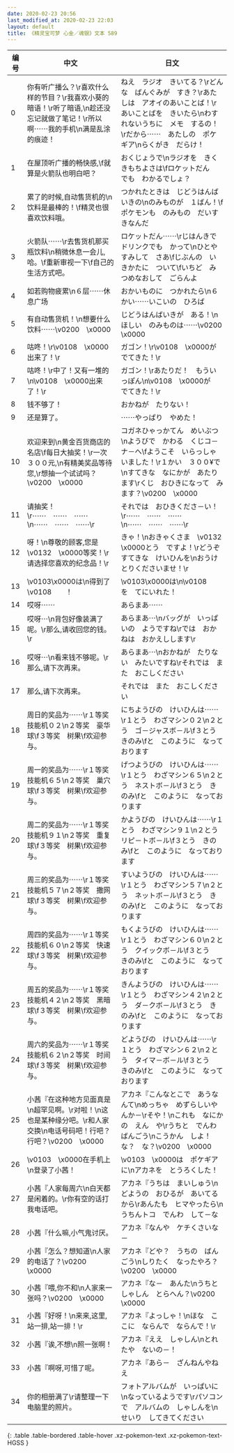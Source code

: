 ```yaml
---
date: 2020-02-23 20:56
last_modified_at: 2020-02-23 22:03
layout: default
title: 《精灵宝可梦 心金／魂银》文本 589
---
```

| 编号 | 中文 | 日文 |
| ---- | ---- | ---- |
| 0 | 你有听广播么？\r喜欢什么样的节目？\r我喜欢小葵的暗语！\r听了暗语,\n趁还没忘记就做了笔记！\r所以啊⋯⋯我的手机\n满是乱涂的痕迹！ | ねえ　ラジオ　きいてる？\rどんな　ばんぐみが　すき？\rあたしは　アオイのあいことば！\rあいことばを　きいたら\nわすれないうちに　メモ　するの！\rだから⋯⋯　あたしの　ポケギア\nらくがき　だらけ！ |
| 1 | 在屋顶听广播的畅快感,\f就算是火箭队也明白吧？ | おくじょうで\nラジオを　きく　きもちよさは\fロケットだん　でも　わかるでしょ？ |
| 2 | 累了的时候,自动售货机的\n饮料是最棒的！\f精灵也很喜欢饮料哦。 | つかれたときは　じどうはんばいきの\nのみものが　１ばん！\fポケモンも　のみもの　だいすきなんだ |
| 3 | 火箭队⋯⋯\r去售货机那买瓶饮料\n稍微休息一会儿,哈。\f重新审视一下\f自己的生活方式吧。 | ロケットだん⋯⋯\rじはんきで　ドリンクでも　かって\nひとやすみして　さあ\fじぶんの　いきかたに　ついて\fいちど　みつめなおして　ごらんよ |
| 4 | 如若购物疲累\n６层⋯⋯休息广场 | おかいものに　つかれたら\n６かい⋯⋯いこいの　ひろば |
| 5 | 有自动售货机！\n想要什么饮料⋯⋯\v0200　\x0000 | じどうはんばいきが　ある！\nほしい　のみものは⋯⋯\v0200　\x0000 |
| 6 | 咕咚！\r\v0108　\x0000出来了！\r | ガゴン！\r\v0108　\x0000が　でてきた！\r |
| 7 | 咕咚！\r中了！又有一堆的\n\v0108　\x0000出来了！\r | ガゴン！\rあたりだ！　もういっぽん\n\v0108　\x0000が　でてきた！\r |
| 8 | 钱不够了！ | おかねが　たりない！ |
| 9 | 还是算了。 | ⋯⋯やっぱり　やめた！ |
| 10 | 欢迎来到\n黄金百货商店的名店\f每日大抽奖！\r一次３００元,\n有精美奖品等待您,\r想抽一个试试吗？\v0200　\x0000 | コガネひゃっかてん　めいぶつ\nようびで　かわる　くじコ－ナ－へ\fようこそ　いらっしゃいました！\r１かい　３００¥で\nすてきな　なにかが　あたります\rくじ　おひきになって　みます？\v0200　\x0000 |
| 11 | 请抽奖！\r⋯⋯　⋯⋯　⋯⋯\n⋯⋯　⋯⋯　⋯⋯\r | それでは　おひきくださ－い！\r⋯⋯　⋯⋯　⋯⋯\n⋯⋯　⋯⋯　⋯⋯\r |
| 12 | 呀！\n尊敬的顾客,您是\v0132　\x0000等奖！\r请选择您喜欢的纪念品！\r | きゃ！\nおきゃくさま　\v0132　\x0000とう　ですよ！\rどうぞ　すてきな　けいひんを\nおうけとりくださいませ！\r |
| 13 | \v0103\x0000は\n得到了\v0108　　！ | \v0103\x0000は\n\v0108　　を　てにいれた！ |
| 14 | 哎呀⋯⋯ | あらまあ⋯⋯ |
| 15 | 哎呀⋯\n背包好像装满了呢。\r那么,请收回您的钱。\r | あらまあ⋯\nバッグが　いっぱいの　ようですね\rでは　おかねは　おかえしします\r |
| 16 | 哎呀⋯\n看来钱不够呢。\r那么,请下次再来。 | あらまあ⋯\nおかねが　たりない　みたいですね\rそれでは　また　おこしください |
| 17 | 那么,请下次再来。 | それでは　また　おこしください |
| 18 | 周日的奖品为⋯⋯\r１等奖　技能机０２\n２等奖　豪华球\f３等奖　树果\f欢迎参与。 | にちようびの　けいひんは⋯⋯\r１とう　わざマシン０２\n２とう　ゴ－ジャスボ－ル\f３とう　きのみ\fと　このように　なっております |
| 19 | 周一的奖品为⋯⋯\r１等奖　技能机６５\n２等奖　巢穴球\f３等奖　树果\f欢迎参与。 | げつようびの　けいひんは⋯⋯\r１とう　わざマシン６５\n２とう　ネストボ－ル\f３とう　きのみ\fと　このように　なっております |
| 20 | 周二的奖品为⋯⋯\r１等奖　技能机９１\n２等奖　重复球\f３等奖　树果\f欢迎参与。 | かようびの　けいひんは⋯⋯\r１とう　わざマシン９１\n２とう　リピ－トボ－ル\f３とう　きのみ\fと　このように　なっております |
| 21 | 周三的奖品为⋯⋯\r１等奖　技能机５７\n２等奖　撒网球\f３等奖　树果\f欢迎参与。 | すいようびの　けいひんは⋯⋯\r１とう　わざマシン５７\n２とう　ネットボ－ル\f３とう　きのみ\fと　このように　なっております |
| 22 | 周四的奖品为⋯⋯\r１等奖　技能机６０\n２等奖　快速球\f３等奖　树果\f欢迎参与。 | もくようびの　けいひんは⋯⋯\r１とう　わざマシン６０\n２とう　クイックボ－ル\f３とう　きのみ\fと　このように　なっております |
| 23 | 周五的奖品为⋯⋯\r１等奖　技能机４２\n２等奖　黑暗球\f３等奖　树果\f欢迎参与。 | きんようびの　けいひんは⋯⋯\r１とう　わざマシン４２\n２とう　ダ－クボ－ル\f３とう　きのみ\fと　このように　なっております |
| 24 | 周六的奖品为⋯⋯\r１等奖　技能机６２\n２等奖　时间球\f３等奖　树果\f欢迎参与。 | どようびの　けいひんは⋯⋯\r１とう　わざマシン６２\n２とう　タイマ－ボ－ル\f３とう　きのみ\fと　このように　なっております |
| 25 | 小茜『在这种地方见面真是\n超罕见啊。\r对啦！\n这也是某种缘分吧。\r和人家交换\n电话号码吧！行吧？行吧？\v0200　\x0000 | アカネ『こんなとこで　あうなんて\nめっちゃ　めずらしいやんか－\rそや！\nこれも　なにかの　えん　や\rうちと　でんわばんごう\nこうかん　しよ！　な？　な？\v0200　\x0000 |
| 26 | \v0103　\x0000在手机上\n登录了小茜！ | \v0103　\x0000は　ポケギアに\nアカネを　とうろくした！ |
| 27 | 小茜『人家每周六\n白天都是闲着的。\r你有空的话打我电话吧。 | アカネ『うちは　まいしゅう\nどようの　おひるが　あいてるから\rあんたも　ヒマやったら\nうちんトコ　でんわ　して－な |
| 28 | 小茜『什么嘛,小气鬼讨厌。 | アカネ『なんや　ケチくさいな－ |
| 29 | 小茜『怎么？想知道\n人家的电话了？\v0200　\x0000 | アカネ『どや？　うちの　ばんごう\nしりたく　なったやろ？\v0200　\x0000 |
| 30 | 小茜『喂,你不和\n人家来一张吗？\v0200　\x0000 | アカネ『な－　あんた\nうちと　しゃしん　とらへん？\v0200　\x0000 |
| 31 | 小茜『好呀！\n来来,这里,站一排,站一排！\r | アカネ『よっしゃ！\nほな　ここに　ならんで　ならんで！\r |
| 32 | 小茜『诶,不想\n照一张啊！ | アカネ『ええ　しゃしん\nとれたや　ないの－！ |
| 33 | 小茜『啊呀,可惜了呢。 | アカネ『あら－　ざんねんやねえ |
| 34 | 你的相册满了\r请整理一下电脑里的照片。 | フォトアルバムが　いっぱいに\nなっているようです\rパソコンで　アルバムの　しゃしんを\nせいり　してきてください |
{: .table .table-bordered .table-hover .xz-pokemon-text .xz-pokemon-text-HGSS }
